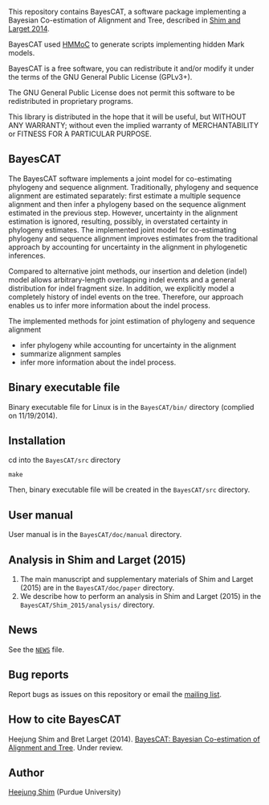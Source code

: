 
This repository contains BayesCAT, a software package implementing a Bayesian Co-estimation of Alignment and Tree, described in [Shim and Larget 2014](https://github.com/heejungshim/BayesCAT/tree/master/doc/paper).

BayesCAT used [HMMoC](http://bioinformatics.oxfordjournals.org/lookup/doi/10.1093/bioinformatics/btm350) to generate scripts implementing hidden Mark models. 

BayesCAT is a free software, you can redistribute it and/or modify it under
the terms of the GNU General Public License (GPLv3+).

The GNU General Public License does not permit this software to be
redistributed in proprietary programs.

This library is distributed in the hope that it will be useful, but
WITHOUT ANY WARRANTY; without even the implied warranty of
MERCHANTABILITY or FITNESS FOR A PARTICULAR PURPOSE.

## BayesCAT

The BayesCAT software implements a joint model for co-estimating phylogeny and sequence alignment. Traditionally, phylogeny and sequence alignment are estimated separately: first estimate a multiple sequence alignment and then infer a phylogeny based on the sequence alignment estimated in the previous step. However, uncertainty in the alignment estimation is ignored, resulting, possibly, in overstated certainty in phylogeny estimates. The implemented joint model for co-estimating phylogeny and sequence alignment improves estimates from the traditional approach by accounting for uncertainty in the alignment in phylogenetic inferences. 

Compared to alternative joint methods, our insertion and deletion (indel) model allows arbitrary-length overlapping indel events and a general distribution for indel fragment size. In addition, we explicitly model a completely history of indel events on the tree. Therefore, our approach enables us to infer more information about the indel process.

The implemented methods for joint estimation of phylogeny and sequence alignment  
+ infer phylogeny while accounting for uncertainty in the alignment
+ summarize alignment samples
+ infer more information about the indel process.

## Binary executable file

Binary executable file for Linux is in the `BayesCAT/bin/` directory (complied on 11/19/2014).

## Installation

cd into the `BayesCAT/src` directory

    make

Then, binary executable file will be created in the `BayesCAT/src` directory.

## User manual 

User manual is in the `BayesCAT/doc/manual` directory.

## Analysis in Shim and Larget (2015)

1. The main manuscript and supplementary materials of Shim and Larget (2015) are in the `BayesCAT/doc/paper` directory.
2. We describe how to perform an analysis in Shim and Larget (2015) in the `BayesCAT/Shim_2015/analysis/` directory.

## News

See the [`NEWS`](https://github.com/heejungshim/BayesCAT/blob/master/NEWS) file.

## Bug reports

Report bugs as issues on this repository or email the [mailing list](https://groups.google.com/forum/?hl=en#!forum/bayescatusers).

## How to cite BayesCAT

Heejung Shim and Bret Larget (2014). [BayesCAT: Bayesian Co-estimation of Alignment and Tree](https://github.com/heejungshim/BayesCAT/tree/master/doc/paper). Under review.

## Author

[Heejung Shim](https://github.com/heejungshim) (Purdue University)


